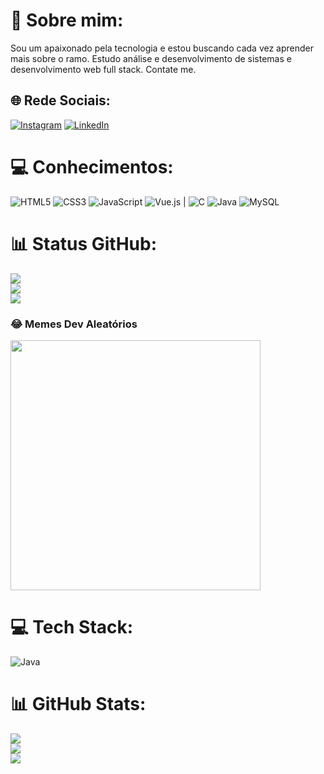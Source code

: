 # 💫 Sobre mim:
Sou um apaixonado pela tecnologia e estou buscando cada vez aprender mais sobre o ramo. Estudo análise e desenvolvimento de sistemas e desenvolvimento web full stack. Contate me.


## 🌐 Rede Sociais:
[![Instagram](https://img.shields.io/badge/Instagram-%23E4405F.svg?logo=Instagram&logoColor=white)](https://instagram.com/lipemunchen) [![LinkedIn](https://img.shields.io/badge/LinkedIn-%230077B5.svg?logo=linkedin&logoColor=white)](https://linkedin.com/in/felipe-münchen-panzenhagen) 

# 💻 Conhecimentos:
![HTML5](https://img.shields.io/badge/html5-%23E34F26.svg?style=for-the-badge&logo=html5&logoColor=white) ![CSS3](https://img.shields.io/badge/css3-%231572B6.svg?style=for-the-badge&logo=css3&logoColor=white) ![JavaScript](https://img.shields.io/badge/javascript-%23323330.svg?style=for-the-badge&logo=javascript&logoColor=%23F7DF1E) ![Vue.js](https://img.shields.io/badge/vue.js-%2335495e.svg?style=for-the-badge&logo=vuedotjs&logoColor=%234FC08D) | ![C](https://img.shields.io/badge/c-%2300599C.svg?style=for-the-badge&logo=c&logoColor=white) ![Java](https://img.shields.io/badge/java-%23ED8B00.svg?style=for-the-badge&logo=openjdk&logoColor=white) ![MySQL](https://img.shields.io/badge/mysql-%2300000f.svg?style=for-the-badge&logo=mysql&logoColor=white)
# 📊 Status GitHub:
![](https://github-readme-stats.vercel.app/api?username=lipemp&theme=dark&hide_border=true&include_all_commits=false&count_private=false)<br/>
![](https://github-readme-streak-stats.herokuapp.com/?user=lipemp&theme=dark&hide_border=true)<br/>
![](https://github-readme-stats.vercel.app/api/top-langs/?username=lipemp&theme=dark&hide_border=true&include_all_commits=false&count_private=false&layout=compact)

### 😂 Memes Dev Aleatórios
<img src='https://randommeme-five.vercel.app/' style="height: 400px;"/>


# 💻 Tech Stack:
![Java](https://img.shields.io/badge/java-%23ED8B00.svg?style=for-the-badge&logo=openjdk&logoColor=white)
# 📊 GitHub Stats:
![](https://github-readme-stats.vercel.app/api?username=lipemp&theme=dark&hide_border=false&include_all_commits=false&count_private=false)<br/>
![](https://github-readme-streak-stats.herokuapp.com/?user=lipemp&theme=dark&hide_border=false)<br/>
![](https://github-readme-stats.vercel.app/api/top-langs/?username=lipemp&theme=dark&hide_border=false&include_all_commits=false&count_private=false&layout=compact)

<!-- Proudly created with GPRM ( https://gprm.itsvg.in ) -->
<!-- Proudly created with GPRM ( https://gprm.itsvg.in ) -->
